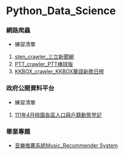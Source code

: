 # Python_Data_Science

### 網路爬蟲

* 練習清單
 1. [sten_crawler_三立新聞網](https://github.com/DarrenLUCreate/Web_Crawler/tree/main/sten_crawler)
 2. [PTT_crawler_PTT棒球版](https://github.com/DarrenLUCreate/Web_Crawler/tree/main/ptt_crawler)
 3. [KKBOX_crawler_KKBOX華語新歌日榜](https://github.com/DarrenLUCreate/Web_Crawler/tree/main/KKBOX_Crawler)


### 政府公開資料平台

* 練習清單
 1. [111年4月桃園各區人口與戶籍動態登記](https://github.com/DarrenLUCreate/Web_Crawler/tree/main/Taoyuan_Population)

### 畢業專題
 * [音樂推薦系統Music_Recommender System]()
